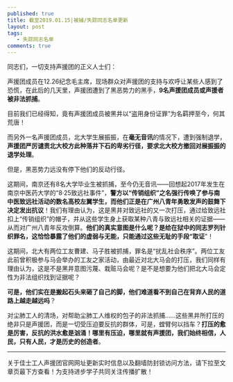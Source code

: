```yaml
---
published: true
title: 截至2019.01.15|被捕/失踪同志名单更新 
layout: post
tags:
   - 失踪同志名单
comments: true
---
```


同志们，一切支持声援团的正义人士们： 

声援团成员在12.26纪念毛主席，现场群众对声援团的支持与欢呼让某些人感到了恐慌，在此后的几天里，声援团遭到了黑恶势力的黑手，**9名声援团成员或声援者被非法抓捕**。 

目前我们已经得知，竟有声援团成员被黑井以“盗用身份证罪”为名羁押至今，何其荒唐！ 

而另外一名声援团成员，北大学生展振振，在**毫无音讯**的情况下，遭到强制退学，**声援团严厉谴责北大校方此种落井下石的卑劣行径，要求北大校方撤回对展振振的退学处理**。 

但是，黑恶势力远没有停下他们的反动行径。

这期间，南京还有8名大学毕业生被抓捕，至今仍无音讯——回想起2017年发生在南京中医药大学的“8·25致远社事件”，**警方以“传销组织”之名强行传唤了参与南中医致远社活动的数名高校左翼学生，而他们正是在广州八青年勇敢发声的鼓舞下决定发出抗议**！我们有理由认为，这是黑井对致远社的又一次打压，通过给致远社扣上“传销组织”的帽子，并从这些学生身上获取某种八青与致远社相关的证据——从而对广州八青年反攻倒算。**他们的真实意图是什么呢？是给在狱中的同志罗列针织罪名，这恰恰暴露了他们的虚弱与无能，只能通过这些无耻的手段“取证**”！ 

这期间，北大有两位工友曹建、马子胜被抓捕，罪名是“扰乱社会秩序”。两位工友此前曾积极参与马会举办的工友之家活动，由最近对北大马会的打压，我们同样有理由认为，这是不是黑井意图污蔑、栽赃马会呢？是不是想要为他们把北大马会定性为非法组织找到证据呢？ 

**可是，他们实在是搬起石头来砸了自己的脚，他们难道看不到自己在背弃人民的道路上越走越远吗**？ 

对尘肺工人的清场，对帮助尘肺工人维权的包子的非法抓捕……这些黑井所打压的绝非只是声援团，而是一切受压迫要反抗的群体，可是，螳臂何以挡车？**打压的愈是厉害，反抗的洪水愈是汹涌！哪里有压迫，哪里就有声援团，我们始终相信，人民，只有人民，才是历史的创造者**。

---
关于佳士工人声援团官网网址更新实时信息以及翻墙防封锁访问方法，请下拉至文章页最下方查看！为支持进步学子共同关注传播扩散！
